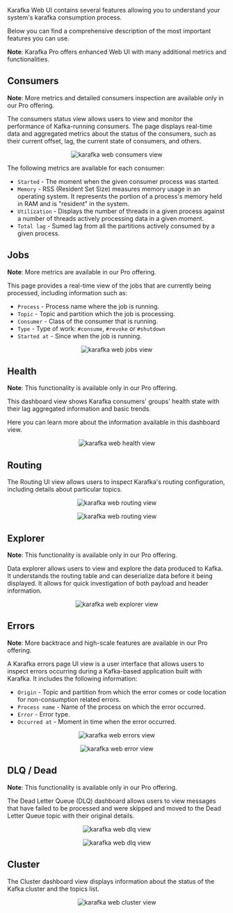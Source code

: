 Karafka Web UI contains several features allowing you to understand your system's karafka consumption process.

Below you can find a comprehensive description of the most important features you can use.

**Note**: Karafka Pro offers enhanced Web UI with many additional metrics and functionalities.

## Consumers

**Note**: More metrics and detailed consumers inspection are available only in our Pro offering.

The consumers status view allows users to view and monitor the performance of Kafka-running consumers. The page displays real-time data and aggregated metrics about the status of the consumers, such as their current offset, lag, the current state of consumers, and others.

<p align="center">
  <img src="https://raw.githubusercontent.com/karafka/misc/master/printscreens/web-ui/consumers.png" alt="karafka web consumers view" />
</p>

The following metrics are available for each consumer:

- `Started` - The moment when the given consumer process was started.
- `Memory` - RSS (Resident Set Size) measures memory usage in an operating system. It represents the portion of a process's memory held in RAM and is "resident" in the system.
- `Utilization` - Displays the number of threads in a given process against a number of threads actively processing data in a given moment.
- `Total lag` - Sumed lag from all the partitions actively consumed by a given process.

## Jobs

**Note**: More metrics are available in our Pro offering.

This page provides a real-time view of the jobs that are currently being processed, including information such as:

- `Process` - Process name where the job is running.
- `Topic` - Topic and partition which the job is processing.
- `Consumer` - Class of the consumer that is running.
- `Type` - Type of work: `#consume`, `#revoke` or `#shutdown`
- `Started at` - Since when the job is running.

<p align="center">
  <img src="https://raw.githubusercontent.com/karafka/misc/master/printscreens/web-ui/jobs.png" alt="karafka web jobs view" />
</p>

## Health

**Note**: This functionality is available only in our Pro offering.

This dashboard view shows Karafka consumers' groups' health state with their lag aggregated information and basic trends.

Here you can learn more about the information available in this dashboard view.

<p align="center">
  <img src="https://raw.githubusercontent.com/karafka/misc/master/printscreens/web-ui/health.png" alt="karafka web health view" />
</p>

## Routing

The Routing UI view allows users to inspect Karafka's routing configuration, including details about particular topics.

<p align="center">
  <img src="https://raw.githubusercontent.com/karafka/misc/master/printscreens/web-ui/routing1.png" alt="karafka web routing view" />
</p>

<p align="center">
  <img src="https://raw.githubusercontent.com/karafka/misc/master/printscreens/web-ui/routing2.png" alt="karafka web routing view" />
</p>

## Explorer

**Note**: This functionality is available only in our Pro offering.

Data explorer allows users to view and explore the data produced to Kafka. It understands the routing table and can deserialize data before it being displayed. It allows for quick investigation of both payload and header information.  
<p align="center">
  <img src="https://raw.githubusercontent.com/karafka/misc/master/printscreens/web-ui/explorer3.png" alt="karafka web explorer view" />
</p>

## Errors

**Note**: More backtrace and high-scale features are available in our Pro offering.

A Karafka errors page UI view is a user interface that allows users to inspect errors occurring during a Kafka-based application built with Karafka. It includes the following information:

- `Origin` - Topic and partition from which the error comes or code location for non-consumption related errors.
- `Process name` - Name of the process on which the error occurred.
- `Error` - Error type.
- `Occurred at` - Moment in time when the error occurred.

<p align="center">
  <img src="https://raw.githubusercontent.com/karafka/misc/master/printscreens/web-ui/errors1.png" alt="karafka web errors view" />
</p>

<p align="center">
  <img src="https://raw.githubusercontent.com/karafka/misc/master/printscreens/web-ui/errors2.png" alt="karafka web error view" />
</p>

## DLQ / Dead

**Note**: This functionality is available only in our Pro offering.

The Dead Letter Queue (DLQ) dashboard allows users to view messages that have failed to be processed and were skipped and moved to the Dead Letter Queue topic with their original details.

<p align="center">
  <img src="https://raw.githubusercontent.com/karafka/misc/master/printscreens/web-ui/dlq1.png" alt="karafka web dlq view" />
</p>

<p align="center">
  <img src="https://raw.githubusercontent.com/karafka/misc/master/printscreens/web-ui/dlq2.png" alt="karafka web dlq view" />
</p>

## Cluster

The Cluster dashboard view displays information about the status of the Kafka cluster and the topics list.

<p align="center">
  <img src="https://raw.githubusercontent.com/karafka/misc/master/printscreens/web-ui/cluster1.png" alt="karafka web cluster view" />
</p>
